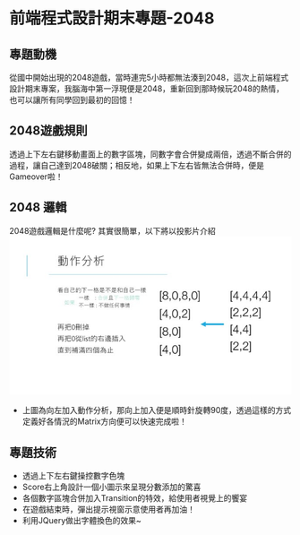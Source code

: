 # 前端程式設計期末專題-2048
## 專題動機
從國中開始出現的2048遊戲，當時連完5小時都無法湊到2048，這次上前端程式設計期末專案，我腦海中第一浮現便是2048，重新回到那時候玩2048的熱情，也可以讓所有同學回到最初的回憶！

## 2048遊戲規則
透過上下左右鍵移動畫面上的數字區塊，同數字會合併變成兩倍，透過不斷合併的過程，讓自己達到2048破關；相反地，如果上下左右皆無法合併時，便是Gameover啦！

## 2048 邏輯
2048遊戲邏輯是什麼呢? 其實很簡單，以下將以投影片介紹
![image](explain.jpg)
* 上圖為向左加入動作分析，那向上加入便是順時針旋轉90度，透過這樣的方式定義好各情況的Matrix方向便可以快速完成啦！

## 專題技術
* 透過上下左右鍵操控數字色塊
* Score右上角設計一個小圖示來呈現分數添加的驚喜
* 各個數字區塊合併加入Transition的特效，給使用者視覺上的饗宴
* 在遊戲結束時，彈出提示視窗示意使用者再加油！
* 利用JQuery做出字體換色的效果~
